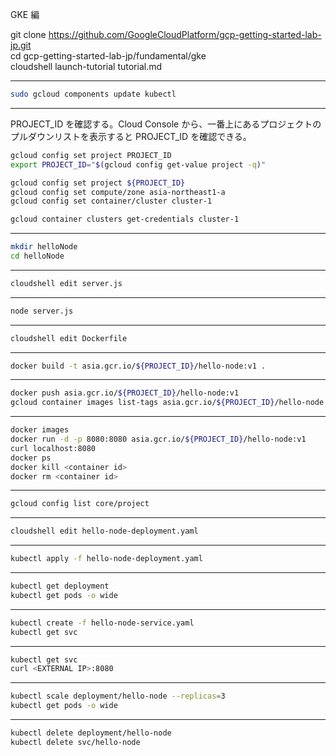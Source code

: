 GKE 編

git clone https://github.com/GoogleCloudPlatform/gcp-getting-started-lab-jp.git  
cd gcp-getting-started-lab-jp/fundamental/gke  
cloudshell launch-tutorial tutorial.md  

----------
```bash
sudo gcloud components update kubectl
```

----------
PROJECT_ID を確認する。Cloud Console から、一番上にあるプロジェクトのプルダウンリストを表示すると PROJECT_ID を確認できる。

```bash
gcloud config set project PROJECT_ID
export PROJECT_ID="$(gcloud config get-value project -q)"
```

```bash
gcloud config set project ${PROJECT_ID} 
gcloud config set compute/zone asia-northeast1-a
gcloud config set container/cluster cluster-1
```

```bash
gcloud container clusters get-credentials cluster-1
```

----------
```bash
mkdir helloNode
cd helloNode
```

----------
```bash
cloudshell edit server.js
```

----------
```bash
node server.js
```

----------
```bash
cloudshell edit Dockerfile 
```

----------
```bash
docker build -t asia.gcr.io/${PROJECT_ID}/hello-node:v1 .
```

----------
```bash
docker push asia.gcr.io/${PROJECT_ID}/hello-node:v1
gcloud container images list-tags asia.gcr.io/${PROJECT_ID}/hello-node
```

----------
```bash
docker images 
docker run -d -p 8080:8080 asia.gcr.io/${PROJECT_ID}/hello-node:v1 
curl localhost:8080
docker ps 
docker kill <container id> 
docker rm <container id> 
```

----------
```bash
gcloud config list core/project
```

----------
```bash
cloudshell edit hello-node-deployment.yaml
```

----------
```bash
kubectl apply -f hello-node-deployment.yaml
```

----------
```bash
kubectl get deployment
kubectl get pods -o wide
```

----------
```bash
kubectl create -f hello-node-service.yaml
kubectl get svc
```

----------
```bash
kubectl get svc
curl <EXTERNAL IP>:8080
```


----------
```bash
kubectl scale deployment/hello-node --replicas=3
kubectl get pods -o wide
```

----------
```bash
kubectl delete deployment/hello-node
kubectl delete svc/hello-node
```
